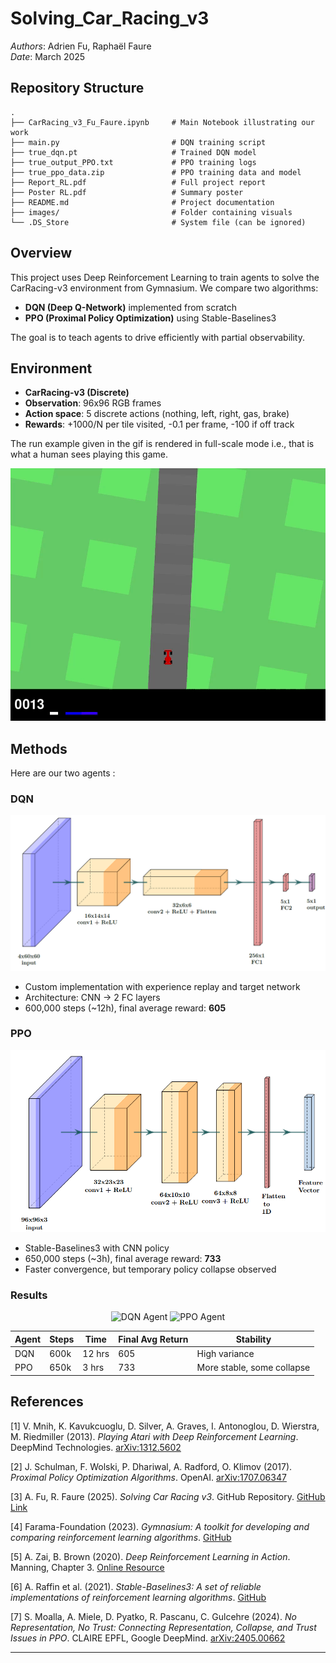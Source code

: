 # Solving_Car_Racing_v3

*Authors*: Adrien Fu, Raphaël Faure  
*Date*: March 2025

## Repository Structure

```
.
├── CarRacing_v3_Fu_Faure.ipynb     # Main Notebook illustrating our work
├── main.py                         # DQN training script
├── true_dqn.pt                     # Trained DQN model
├── true_output_PPO.txt             # PPO training logs
├── true_ppo_data.zip               # PPO training data and model
├── Report_RL.pdf                   # Full project report
├── Poster RL.pdf                   # Summary poster
├── README.md                       # Project documentation
├── images/                         # Folder containing visuals
└── .DS_Store                       # System file (can be ignored)
```



## Overview

This project uses Deep Reinforcement Learning to train agents to solve the CarRacing-v3 environment from Gymnasium. We compare two algorithms:

- **DQN (Deep Q-Network)** implemented from scratch
- **PPO (Proximal Policy Optimization)** using Stable-Baselines3

The goal is to teach agents to drive efficiently with partial observability.

## Environment

- **CarRacing-v3 (Discrete)**
- **Observation**: 96x96 RGB frames
- **Action space**: 5 discrete actions (nothing, left, right, gas, brake)
- **Rewards**: +1000/N per tile visited, -0.1 per frame, -100 if off track
  
The run example given in the gif is rendered in full-scale mode i.e., that is what a human sees playing this game.<br>

<p align='center'>
<img src='./images/run.gif'>
</p>


## Methods
Here are our two agents :
### DQN

<p align='center'>
<img src='./images/dqn architecture.png'>
</p>

- Custom implementation with experience replay and target network
- Architecture: CNN → 2 FC layers
- 600,000 steps (~12h), final average reward: **605**
  

### PPO

<p align='center'>
<img src='./images/ppo architecture.png'>
</p>

- Stable-Baselines3 with CNN policy
- 650,000 steps (~3h), final average reward: **733**
- Faster convergence, but temporary policy collapse observed

### Results

<p align="center">
  <img src="./images/dqn agent.png" alt="DQN Agent" width="45%"/>
  <img src="./images/ppo agent.png" alt="PPO Agent" width="45%"/>
</p>


| Agent | Steps | Time   | Final Avg Return | Stability       |
|-------|-------|--------|------------------|-----------------|
| DQN   | 600k  | 12 hrs | 605              | High variance   |
| PPO   | 650k  | 3 hrs  | 733              | More stable, some collapse |

## References

[1] V. Mnih, K. Kavukcuoglu, D. Silver, A. Graves, I. Antonoglou, D. Wierstra, M. Riedmiller (2013). *Playing Atari with Deep Reinforcement Learning*. DeepMind Technologies. [arXiv:1312.5602](https://arxiv.org/abs/1312.5602)

[2] J. Schulman, F. Wolski, P. Dhariwal, A. Radford, O. Klimov (2017). *Proximal Policy Optimization Algorithms*. OpenAI. [arXiv:1707.06347](https://arxiv.org/abs/1707.06347)

[3] A. Fu, R. Faure (2025). *Solving Car Racing v3*. GitHub Repository. [GitHub Link](https://github.com/Adri4000/Solving_Car_Racing_v3)

[4] Farama-Foundation (2023). *Gymnasium: A toolkit for developing and comparing reinforcement learning algorithms*. [GitHub](https://github.com/Farama-Foundation/Gymnasium)

[5] A. Zai, B. Brown (2020). *Deep Reinforcement Learning in Action*. Manning, Chapter 3. [Online Resource](https://livebook.manning.com/concept/deep-learning/q-network)

[6] A. Raffin et al. (2021). *Stable-Baselines3: A set of reliable implementations of reinforcement learning algorithms*. [GitHub](https://github.com/DLR-RM/stable-baselines3)

[7] S. Moalla, A. Miele, D. Pyatko, R. Pascanu, C. Gulcehre (2024). *No Representation, No Trust: Connecting Representation, Collapse, and Trust Issues in PPO*. CLAIRE EPFL, Google DeepMind. [arXiv:2405.00662](https://arxiv.org/pdf/2405.00662)


---







